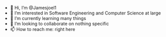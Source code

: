 - 👋 Hi, I’m @Jamesjoel1
- 👀 I’m interested in Software Engineering and Computer Science at large
- 🌱 I’m currently learning many things
- 💞️ I’m looking to collaborate on nothing specific
- 📫 How to reach me: right here

<!---
Jamesjoel1/Jamesjoel1 is a ✨ special ✨ repository because its `README.md` (this file) appears on your GitHub profile.
You can click the Preview link to take a look at your changes.
--->

